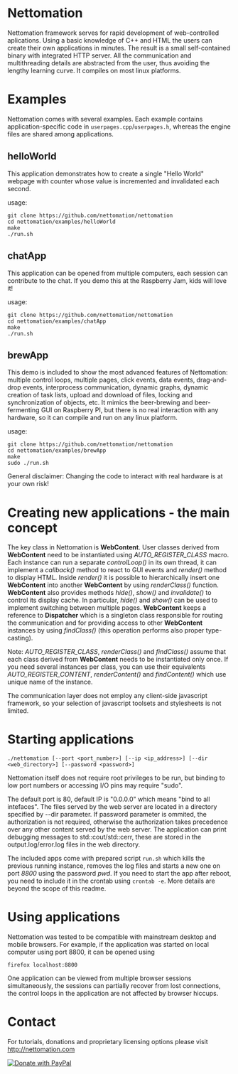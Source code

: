 # Nettomation

Nettomation framework serves for rapid development of web-controlled aplications.
Using a basic knowledge of C++ and HTML the users can create their own applications in minutes.
The result is a small self-contained binary with integrated HTTP server.
All the communication and multithreading details are abstracted from the user, thus avoiding the lengthy learning curve.
It compiles on most linux platforms.

# Examples

Nettomation comes with several examples.
Each example contains application-specific code in `userpages.cpp`/`userpages.h`,
whereas the engine files are shared among applications.

## helloWorld

This application demonstrates how to create a single "Hello World" webpage
with counter whose value is incremented and invalidated each second.

usage:
 
```
git clone https://github.com/nettomation/nettomation
cd nettomation/examples/helloWorld
make
./run.sh
```

## chatApp

This application can be opened from multiple computers, each session can contribute to the chat. If you demo this at the Raspberry Jam, kids will love it!

usage:

```
git clone https://github.com/nettomation/nettomation
cd nettomation/examples/chatApp
make
./run.sh
```

## brewApp

This demo is included to show the most advanced features of Nettomation:
multiple control loops, multiple pages, click events, data events, drag-and-drop events,
interprocess communication, dynamic graphs, dynamic creation of task lists,
upload and download of files, locking and synchronization of objects, etc. 
It mimics the beer-brewing and beer-fermenting GUI on Raspberry PI,
but there is no real interaction with any hardware, so
it can compile and run on any linux platform.

usage:
```
git clone https://github.com/nettomation/nettomation
cd nettomation/examples/brewApp
make
sudo ./run.sh
```
General disclaimer: Changing the code to interact with real hardware is at your own risk!

# Creating new applications - the main concept

The key class in Nettomation is **WebContent**. 
User classes derived from **WebContent** need to be instantiated
using _AUTO_REGISTER_CLASS_ macro.
Each instance can run a separate _controlLoop()_ in its own thread, it can implement a _callback()_
method to react to GUI events and _render()_ method to display HTML.
Inside _render()_ it is possible to hierarchically insert one **WebContent**
into another **WebContent** by using _renderClass()_ function.
**WebContent** also provides methods _hide()_, _show()_ and _invalidate()_ to
control its display cache. In particular, _hide()_ and _show()_ can be used
to implement switching between multiple pages.
**WebContent** keeps a reference to **Dispatcher**
which is a singleton class responsible for routing the communication
and for providing access to other **WebContent** instances by using _findClass()_ (this operation performs also proper type-casting).

Note: _AUTO_REGISTER_CLASS_, _renderClass()_ and _findClass()_ assume that each class derived from **WebContent** needs to be instantiated only once. If you need several instances per class, you can use their equivalents _AUTO_REGISTER_CONTENT_, _renderContent()_ and _findContent()_ which use unique name of the instance.

The communication layer does not employ any client-side javascript framework,
so your selection of javascript toolsets and stylesheets is not limited.

# Starting applications

`./nettomation [--port <port_number>] [--ip <ip_address>] [--dir <web_directory>] [--password <password>]`

Nettomation itself does not require root privileges to be run, but binding to low port numbers or accessing I/O
pins may require "sudo".

The default port is 80, default IP is "0.0.0.0" which means "bind to all intefaces".
The files served by the web server are located in a directory specified by --dir parameter.
If password parameter is ommited, the authorization is not required, otherwise
the authorization takes precedence over any other content served by the web server.
The application can print debugging messages to std::cout/std::cerr, these
are stored in the output.log/error.log files in the web directory.

The included apps come with prepared script `run.sh` which kills the previous running instance, removes the log files and starts a new one on port _8800_ using the password _pwd_. If you need to start the app after reboot, you need to include it in the crontab using `crontab -e`. More details are beyond the scope of this readme.

# Using applications

Nettomation was tested to be compatible with mainstream desktop and mobile browsers.
For example, if the application was started on local computer using port 8800,
it can be opened using

`firefox localhost:8800`

One application can be viewed from multiple browser sessions simultaneously, 
the sessions can partially recover from lost connections, the control loops in the application are not
affected by browser hiccups.

# Contact

For tutorials, donations and proprietary licensing options
please visit http://nettomation.com

[![Donate with PayPal](https://www.paypalobjects.com/en_US/i/btn/btn_donate_LG.gif)](https://www.paypal.com/cgi-bin/webscr?cmd=_s-xclick&hosted_button_id=FZSWTJ78EBUXN)
